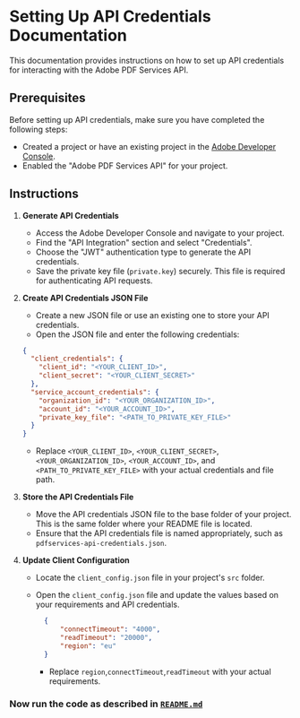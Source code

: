 # Setting Up API Credentials Documentation

This documentation provides instructions on how to set up API credentials for interacting with the Adobe PDF Services API.

## Prerequisites
Before setting up API credentials, make sure you have completed the following steps:
- Created a project or have an existing project in the [Adobe Developer Console](https://console.adobe.io/).
- Enabled the "Adobe PDF Services API" for your project.

## Instructions

1. **Generate API Credentials**
   - Access the Adobe Developer Console and navigate to your project.
   - Find the "API Integration" section and select "Credentials".
   - Choose the "JWT" authentication type to generate the API credentials.
   - Save the private key file (`private.key`) securely. This file is required for authenticating API requests.

2. **Create API Credentials JSON File**
   - Create a new JSON file or use an existing one to store your API credentials.
   - Open the JSON file and enter the following credentials:

   ```json
   {
     "client_credentials": {
       "client_id": "<YOUR_CLIENT_ID>",
       "client_secret": "<YOUR_CLIENT_SECRET>"
     },
     "service_account_credentials": {
       "organization_id": "<YOUR_ORGANIZATION_ID>",
       "account_id": "<YOUR_ACCOUNT_ID>",
       "private_key_file": "<PATH_TO_PRIVATE_KEY_FILE>"
     }
   }
   ```

   - Replace `<YOUR_CLIENT_ID>`, `<YOUR_CLIENT_SECRET>`, `<YOUR_ORGANIZATION_ID>`, `<YOUR_ACCOUNT_ID>`, and `<PATH_TO_PRIVATE_KEY_FILE>` with your actual credentials and file path.

3. **Store the API Credentials File**
   - Move the API credentials JSON file to the base folder of your project. This is the same folder where your README file is located.
   - Ensure that the API credentials file is named appropriately, such as `pdfservices-api-credentials.json`.

4. **Update Client Configuration**
   - Locate the `client_config.json` file in your project's `src` folder.
   - Open the `client_config.json` file and update the values based on your requirements and API credentials.

      ```json
        {  
            "connectTimeout": "4000",
            "readTimeout": "20000",
            "region": "eu"
        }
      ```

      - Replace `region`,`connectTimeout`,`readTimeout` with your actual requirements.

### Now run the code as described in [`README.md`](../README.md)